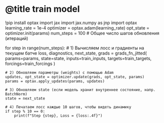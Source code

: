 # @title train model
!pip install optax
import jax
import jax.numpy as jnp
import optax
learning_rate = 1e-4
optimizer = optax.adam(learning_rate)
opt_state = optimizer.init(params)
num_steps = 100  # Общее число шагов обновления (итераций)

for step in range(num_steps):
    # 1) Вычисляем лосс и градиенты на текущем батче
    loss, diagnostics, next_state, grads = grads_fn_jitted(
        params=params,
        state=state,
        inputs=train_inputs,
        targets=train_targets,
        forcings=train_forcings
    )
    
    # 2) Обновляем параметры (weights) с помощью Adam
    updates, opt_state = optimizer.update(grads, opt_state, params)
    params = optax.apply_updates(params, updates)
    
    # 3) Обновляем state (если модель хранит внутреннее состояние, напр. BatchNorm)
    state = next_state
    
    # 4) Печатаем лосс каждые 10 шагов, чтобы видеть динамику
    if step % 10 == 0:
        print(f"Step {step}, Loss = {loss:.4f}") 
